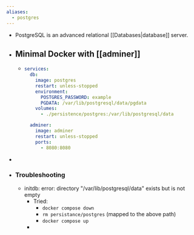 ```yaml
---
aliases:
  - postgres
---
```


- PostgreSQL is an advanced relational [[Databases|database]] server.
- ## Minimal Docker with [[adminer]]
	- ```yaml
	  services:
	    db:
	      image: postgres
	      restart: unless-stopped
	      environment:
	        POSTGRES_PASSWORD: example
	        PGDATA: /var/lib/postgresql/data/pgdata
	      volumes:
	        - ./persistence/postgres:/var/lib/postgresql/data
	  
	    adminer:
	      image: adminer
	      restart: unless-stopped
	      ports:
	        - 8080:8080
	  ```
-
- ### Troubleshooting
	- initdb: error: directory "/var/lib/postgresql/data" exists but is not empty
		- Tried:
			- `docker compose down`
			- `rm persistance/postgres` (mapped to the above path)
			- `docker compose up`
		-